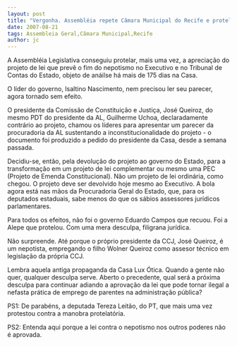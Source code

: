 ```yaml
---
layout: post
title: "Vergonha. Assembléia repete Câmara Municipal do Recife e protela aprovação da lei antinepotismo"
date: 2007-08-21
tags: Assembleia Geral,Câmara Municipal,Recife
author: jc
---
```

A Assembl&eacute;ia Legislativa conseguiu protelar, mais uma vez, a aprecia&ccedil;&atilde;o do projeto de lei que prev&ecirc; o fim do nepotismo no Executivo e no Tribunal de Contas do Estado, objeto de an&aacute;ilse h&aacute; mais de 175 dias na Casa.

O l&iacute;der do governo, Isaltino Nascimento, nem precisou ler seu parecer, agora tornado sem efeito.

O presidente da Comiss&atilde;o de Constitui&ccedil;&atilde;o e Justi&ccedil;a, Jos&eacute; Queiroz, do mesmo PDT do presidente da AL, Guilherme Uchoa, declaradamente contr&aacute;rio ao projeto, chamou os l&iacute;deres para apresentar um parecer da procuradoria da AL sustentando a inconstitucionalidade do projeto - o documento foi produzido a pedido do presidente da Casa, desde a semana passada.

Decidiu-se, ent&atilde;o, pela devolu&ccedil;&atilde;o do projeto ao governo do Estado, para a transforma&ccedil;&atilde;o em um projeto de lei complementar ou mesmo uma PEC (Projeto de Emenda Constitucional). N&atilde;o um projeto de lei ordin&aacute;ria, como chegou. O projeto deve ser devolvido hoje mesmo ao Executivo. A bola agora est&aacute; nas m&atilde;os da Procuradoria Geral do Estado, que, para os deputados estaduais, sabe menos do que os s&aacute;bios assessores jur&iacute;dicos parlamentares.

Para todos os efeitos, n&atilde;o foi o governo Eduardo Campos que recuou. Foi a Alepe que protelou. Com uma mera desculpa, filigrana jur&iacute;dica.

N&atilde;o surpreende. At&eacute; porque o pr&oacute;prio presidente da CCJ, Jos&eacute; Queiroz, &eacute; um nepotista, empregando o filho Wolner Queiroz como assesor t&eacute;cnico em legisla&ccedil;&atilde;o da pr&oacute;pria CCJ. 

Lembra aquela antiga propaganda da Casa Lux &Oacute;tica. Quando a gente n&atilde;o quer, qualquer desculpa serve. Aberto o precedente, qual ser&aacute; a pr&oacute;xima desculpa para continuar adiando a aprova&ccedil;&atilde;o da lei que pode tornar ilegal a nefasta pr&aacute;tica de emprego de parentes na administra&ccedil;&atilde;o p&uacute;blica?

PS1: De parab&eacute;ns, a deputada Tereza Leit&atilde;o, do PT, que mais uma vez protestou contra a manobra protelat&oacute;ria.

PS2: Entenda aqui porque a lei contra o nepotismo nos outros poderes n&atilde;o &eacute; aprovada.&nbsp;

&nbsp;